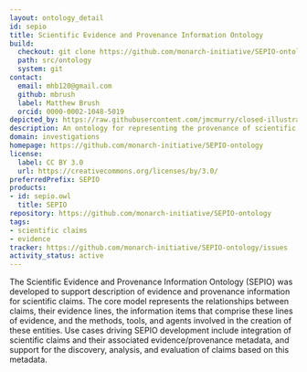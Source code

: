 ```yaml
---
layout: ontology_detail
id: sepio
title: Scientific Evidence and Provenance Information Ontology
build:
  checkout: git clone https://github.com/monarch-initiative/SEPIO-ontology.git
  path: src/ontology
  system: git
contact:
  email: mhb120@gmail.com
  github: mbrush
  label: Matthew Brush
  orcid: 0000-0002-1048-5019
depicted_by: https://raw.githubusercontent.com/jmcmurry/closed-illustrations/master/logos/SEPIO-LOGOS/sepio_logo_black-banner.png
description: An ontology for representing the provenance of scientific claims and the evidence that supports them.
domain: investigations
homepage: https://github.com/monarch-initiative/SEPIO-ontology
license:
  label: CC BY 3.0
  url: https://creativecommons.org/licenses/by/3.0/
preferredPrefix: SEPIO
products:
- id: sepio.owl
  title: SEPIO
repository: https://github.com/monarch-initiative/SEPIO-ontology
tags:
- scientific claims
- evidence
tracker: https://github.com/monarch-initiative/SEPIO-ontology/issues
activity_status: active
---
```


The Scientific Evidence and Provenance Information Ontology (SEPIO) was developed to support description of evidence and provenance information for scientific claims. The core model represents the relationships between claims, their evidence lines, the information items that comprise these lines of evidence, and the methods, tools, and agents involved in the creation of these entities.  Use cases driving SEPIO development include integration of scientific claims and their associated evidence/provenance metadata, and support for the discovery, analysis, and evaluation of claims based on this metadata.
